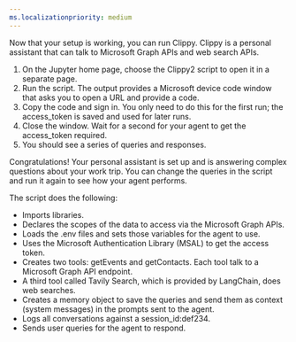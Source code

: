```yaml
---
ms.localizationpriority: medium
---
```


<!-- markdownlint-disable MD041 -->

Now that your setup is working, you can run Clippy. Clippy is a personal assistant that can talk to Microsoft Graph APIs and web search APIs.

1. On the Jupyter home page, choose the Clippy2 script to open it in a separate page.
2. Run the script. The output provides a Microsoft device code window that asks you to open a URL and provide a code.
3. Copy the code and sign in. You only need to do this for the first run; the access_token is saved and used for later runs.
4. Close the window. Wait for a second for your agent to get the access_token required.
5. You should see a series of queries and responses.
 
Congratulations! Your personal assistant is set up and is answering complex questions about your work trip. You can change the queries in the script and run it again to see how your agent performs.

The script does the following:

- Imports libraries.
- Declares the scopes of the data to access via the Microsoft Graph APIs.
- Loads the .env files and sets those variables for the agent to use.
- Uses the Microsoft Authentication Library (MSAL) to get the access token.
- Creates two tools: getEvents and getContacts. Each tool talk to a Microsoft Graph API endpoint. 
- A third tool called Tavily Search, which is provided by LangChain, does web searches.
- Creates a memory object to save the queries and send them as context (system messages) in the prompts sent to the agent.
- Logs all conversations against a session_id:def234.
- Sends user queries for the agent to respond.
